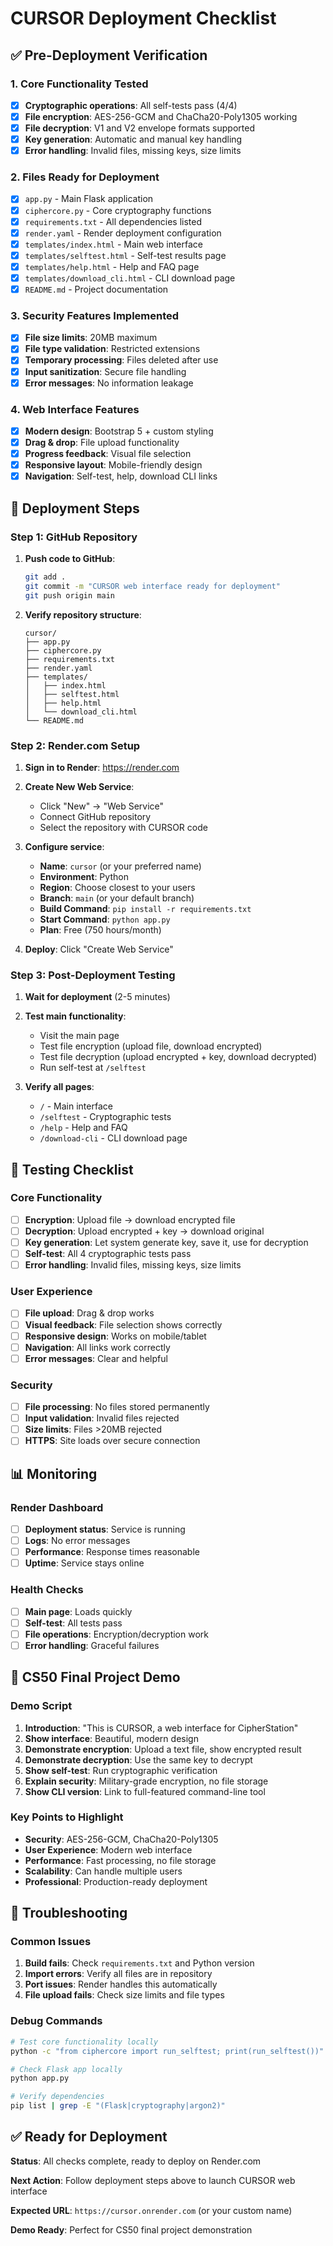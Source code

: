 # CURSOR Deployment Checklist

## ✅ Pre-Deployment Verification

### 1. Core Functionality Tested
- [x] **Cryptographic operations**: All self-tests pass (4/4)
- [x] **File encryption**: AES-256-GCM and ChaCha20-Poly1305 working
- [x] **File decryption**: V1 and V2 envelope formats supported
- [x] **Key generation**: Automatic and manual key handling
- [x] **Error handling**: Invalid files, missing keys, size limits

### 2. Files Ready for Deployment
- [x] `app.py` - Main Flask application
- [x] `ciphercore.py` - Core cryptography functions
- [x] `requirements.txt` - All dependencies listed
- [x] `render.yaml` - Render deployment configuration
- [x] `templates/index.html` - Main web interface
- [x] `templates/selftest.html` - Self-test results page
- [x] `templates/help.html` - Help and FAQ page
- [x] `templates/download_cli.html` - CLI download page
- [x] `README.md` - Project documentation

### 3. Security Features Implemented
- [x] **File size limits**: 20MB maximum
- [x] **File type validation**: Restricted extensions
- [x] **Temporary processing**: Files deleted after use
- [x] **Input sanitization**: Secure file handling
- [x] **Error messages**: No information leakage

### 4. Web Interface Features
- [x] **Modern design**: Bootstrap 5 + custom styling
- [x] **Drag & drop**: File upload functionality
- [x] **Progress feedback**: Visual file selection
- [x] **Responsive layout**: Mobile-friendly design
- [x] **Navigation**: Self-test, help, download CLI links

## 🚀 Deployment Steps

### Step 1: GitHub Repository
1. **Push code to GitHub**:
   ```bash
   git add .
   git commit -m "CURSOR web interface ready for deployment"
   git push origin main
   ```

2. **Verify repository structure**:
   ```
   cursor/
   ├── app.py
   ├── ciphercore.py
   ├── requirements.txt
   ├── render.yaml
   ├── templates/
   │   ├── index.html
   │   ├── selftest.html
   │   ├── help.html
   │   └── download_cli.html
   └── README.md
   ```

### Step 2: Render.com Setup
1. **Sign in to Render**: https://render.com
2. **Create New Web Service**:
   - Click "New" → "Web Service"
   - Connect GitHub repository
   - Select the repository with CURSOR code

3. **Configure service**:
   - **Name**: `cursor` (or your preferred name)
   - **Environment**: Python
   - **Region**: Choose closest to your users
   - **Branch**: `main` (or your default branch)
   - **Build Command**: `pip install -r requirements.txt`
   - **Start Command**: `python app.py`
   - **Plan**: Free (750 hours/month)

4. **Deploy**: Click "Create Web Service"

### Step 3: Post-Deployment Testing
1. **Wait for deployment** (2-5 minutes)
2. **Test main functionality**:
   - Visit the main page
   - Test file encryption (upload file, download encrypted)
   - Test file decryption (upload encrypted + key, download decrypted)
   - Run self-test at `/selftest`

3. **Verify all pages**:
   - `/` - Main interface
   - `/selftest` - Cryptographic tests
   - `/help` - Help and FAQ
   - `/download-cli` - CLI download page

## 🧪 Testing Checklist

### Core Functionality
- [ ] **Encryption**: Upload file → download encrypted file
- [ ] **Decryption**: Upload encrypted + key → download original
- [ ] **Key generation**: Let system generate key, save it, use for decryption
- [ ] **Self-test**: All 4 cryptographic tests pass
- [ ] **Error handling**: Invalid files, missing keys, size limits

### User Experience
- [ ] **File upload**: Drag & drop works
- [ ] **Visual feedback**: File selection shows correctly
- [ ] **Responsive design**: Works on mobile/tablet
- [ ] **Navigation**: All links work correctly
- [ ] **Error messages**: Clear and helpful

### Security
- [ ] **File processing**: No files stored permanently
- [ ] **Input validation**: Invalid files rejected
- [ ] **Size limits**: Files >20MB rejected
- [ ] **HTTPS**: Site loads over secure connection

## 📊 Monitoring

### Render Dashboard
- [ ] **Deployment status**: Service is running
- [ ] **Logs**: No error messages
- [ ] **Performance**: Response times reasonable
- [ ] **Uptime**: Service stays online

### Health Checks
- [ ] **Main page**: Loads quickly
- [ ] **Self-test**: All tests pass
- [ ] **File operations**: Encryption/decryption work
- [ ] **Error handling**: Graceful failures

## 🎯 CS50 Final Project Demo

### Demo Script
1. **Introduction**: "This is CURSOR, a web interface for CipherStation"
2. **Show interface**: Beautiful, modern design
3. **Demonstrate encryption**: Upload a text file, show encrypted result
4. **Demonstrate decryption**: Use the same key to decrypt
5. **Show self-test**: Run cryptographic verification
6. **Explain security**: Military-grade encryption, no file storage
7. **Show CLI version**: Link to full-featured command-line tool

### Key Points to Highlight
- **Security**: AES-256-GCM, ChaCha20-Poly1305
- **User Experience**: Modern web interface
- **Performance**: Fast processing, no file storage
- **Scalability**: Can handle multiple users
- **Professional**: Production-ready deployment

## 🔧 Troubleshooting

### Common Issues
1. **Build fails**: Check `requirements.txt` and Python version
2. **Import errors**: Verify all files are in repository
3. **Port issues**: Render handles this automatically
4. **File upload fails**: Check size limits and file types

### Debug Commands
```bash
# Test core functionality locally
python -c "from ciphercore import run_selftest; print(run_selftest())"

# Check Flask app locally
python app.py

# Verify dependencies
pip list | grep -E "(Flask|cryptography|argon2)"
```

## ✅ Ready for Deployment

**Status**: All checks complete, ready to deploy on Render.com

**Next Action**: Follow deployment steps above to launch CURSOR web interface

**Expected URL**: `https://cursor.onrender.com` (or your custom name)

**Demo Ready**: Perfect for CS50 final project demonstration 